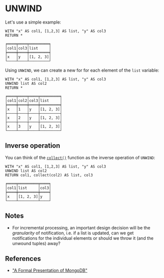 # UNWIND

Let's use a simple example:

```
WITH "x" AS col1, [1,2,3] AS list, "y" AS col3
RETURN *

╒════╤════╤═════════╕
│col1│col3│list     │
╞════╪════╪═════════╡
│x   │y   │[1, 2, 3]│
└────┴────┴─────────┘
```

Using `UNWIND`, we can create a new for for each element of the `list` variable:

```
WITH "x" AS col1, [1,2,3] AS list, "y" AS col3
UNWIND list AS col2
RETURN *

╒════╤════╤════╤═════════╕
│col1│col2│col3│list     │
╞════╪════╪════╪═════════╡
│x   │1   │y   │[1, 2, 3]│
├────┼────┼────┼─────────┤
│x   │2   │y   │[1, 2, 3]│
├────┼────┼────┼─────────┤
│x   │3   │y   │[1, 2, 3]│
└────┴────┴────┴─────────┘
```

## Inverse operation

You can think of the [`collect()`](https://neo4j.com/docs/developer-manual/current/cypher/#aggregation-collect) function as the inverse operation of `UNWIND`:

```
WITH "x" AS col1, [1,2,3] AS list, "y" AS col3
UNWIND list AS col2
RETURN col1, collect(col2) AS list, col3

╒════╤═════════╤════╕
│col1│list     │col3│
╞════╪═════════╪════╡
│x   │[1, 2, 3]│y   │
└────┴─────────┴────┘
```

## Notes

* For incremental processing, an important design decision will be the *granularity* of notification, i.e. if a list is updated, can we get notifications for the individual elements or should we throw it (and the unwound tuples) away?

## References

* ["A Formal Presentation of MongoDB"](https://arxiv.org/abs/1603.09291)
